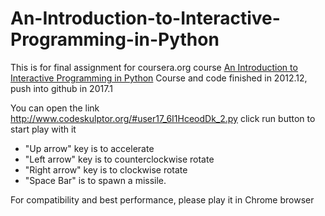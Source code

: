 # An-Introduction-to-Interactive-Programming-in-Python

This is for final assignment for coursera.org course [An Introduction to Interactive Programming in Python](https://www.coursera.org/learn/interactive-python-1)
Course and code finished in 2012.12, push into github in 2017.1
  
 You can open the link http://www.codeskulptor.org/#user17_6I1HceodDk_2.py 
click run button to start play with it

* "Up arrow" key is to accelerate
* "Left arrow" key is to counterclockwise rotate
* "Right arrow" key is to clockwise rotate
* "Space Bar" is to spawn a missile. 
 
For compatibility and best performance, please play it in Chrome browser
